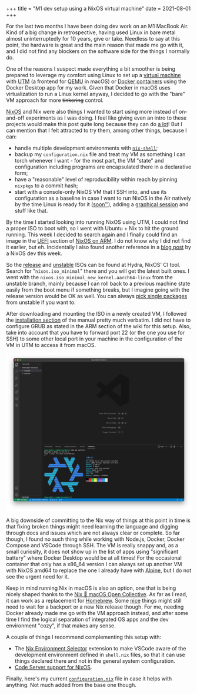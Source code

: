 +++
title = "M1 dev setup using a NixOS virtual machine"
date = 2021-08-01
+++

For the last two months I have been doing dev work on an M1 MacBook Air. Kind of a big change in retrospective, having used Linux in bare metal almost uninterruptedly for 10 years, give or take. Needless to say at this point, the hardware is great and the main reason that made me go with it, and I did not find any blockers on the software side for the things I normally do.

One of the reasons I suspect made everything a bit smoother is being prepared to leverage my comfort using Linux to set up a [virtual machine](https://gopensource.com/m1-dev-setup-with-a-virtual-linux-box-1a2688231667?gi=1e171b8d2228) with [UTM](https://mac.getutm.app/) (a frontend for [QEMU](https://www.qemu.org/) in macOS) or [Docker containers](https://code.visualstudio.com/docs/remote/containers) using the Docker Desktop app for my work. Given that Docker in macOS uses virtualization to run a Linux kernel anyway, I decided to go with the "bare" VM approach for more ~~tinkering~~ control.

[NixOS](https://nixos.org/) and Nix were also things I wanted to start using more instead of on-and-off experiments as I was doing. I feel like giving even an intro to these projects would make this post quite long because they can do [a lot](https://nix.dev)! But I can mention that I felt attracted to try them, among other things, because I can:

- handle multiple development environments with [`nix-shell`](https://nix.dev/tutorials/declarative-and-reproducible-developer-environments);
- backup my `configuration.nix` file and treat my VM as something I can torch whenever I want - for the most part, the VM "state" and configuration including programs are encapsulated there in a declarative form;
- have a "reasonable" level of reproducibility within reach by pinning `nixpkgs` to a commit hash;
- start with a console-only NixOS VM that I SSH into, and use its configuration as a baseline in case I want to run NixOS in the Air natively by the time Linux is ready for it ([soon™](https://asahilinux.org/)), adding a [graphical session](https://twitter.com/mitchellh/status/1346136404682625024) and stuff like that.

By the time I started looking into running NixOS using UTM, I could not find a proper ISO to boot with, so I went with Ubuntu + Nix to hit the ground running. This week I decided to search again and I finally could find an image in the [UEFI](https://nixos.wiki/wiki/NixOS_on_ARM/UEFI) section of [NixOS on ARM](https://nixos.wiki/wiki/NixOS_on_ARM). I do not know why I did not find it earlier, but eh. Incidentally I also found another reference in a [blog post](https://grahamc.com/blog/nixos-on-framework) by a NixOS dev this week.

So the [release](https://hydra.nixos.org/jobset/nixos/release-21.05#tabs-jobs) and [unstable](https://hydra.nixos.org/jobset/nixos/trunk-combined#tabs-jobs) ISOs can be found at Hydra, NixOS' CI tool. Search for "`nixos.iso_minimal`" there and you will get the latest built ones. I went with the `nixos.iso_minimal_new_kernel.aarch64-linux` from the unstable branch, mainly because I can roll back to a previous machine state easily from the boot menu if something breaks, but I imagine going with the release version would be OK as well. You can always [pick single packages](https://discourse.nixos.org/t/installing-only-a-single-package-from-unstable/5598) from unstable if you want to.

After downloading and mounting the ISO in a newly created VM, I followed the [installation section](https://nixos.org/manual/nixos/stable/index.html#sec-installation) of the manual pretty much verbatim. I did not have to configure GRUB as stated in the ARM section of the wiki for this setup. Also, take into account that you have to forward port 22 (or the one you use for SSH) to some other local port in your machine in the configuration of the VM in UTM to access it from macOS.

![Visual Studio Code window showing NixOS as the output from neofetch in the integrated terminal](vscode-nixos.png)

A big downside of committing to the Nix way of things at this point in time is that fixing broken things might need learning the language and digging through docs and issues which are not always clear or complete. So far though, I found no such thing while working with Node.js, Docker, Docker Compose and VSCode through SSH. The VM is really snappy and, as a small curiosity, it does not show up in the list of apps using "significant battery" where Docker Desktop would be at all times! For the occasional container that only has a x86_64 version I can always set up another VM with NixOS amd64 to replace the one I already have with [Alpine](https://alpinelinux.org/), but I do not see the urgent need for it.

Keep in mind running Nix in macOS is also an option, one that is being nicely shaped thanks to the [Nix 🖤 macOS Open Collective](https://discourse.nixos.org/t/nix-macos-monthly/12330). As far as I read, it can work as a replacement for [Homebrew](https://brew.sh/). Some [nice](https://github.com/NixOS/nix/pull/4289#issuecomment-842797556) things might still need to wait for a backport or a new Nix release though. For me, needing Docker already made me go with the VM approach instead, and after some time I find the logical separation of integrated OS apps and the dev environment "cozy", if that makes any sense.

A couple of things I recommend complementing this setup with:
- The [Nix Environment Selector](https://marketplace.visualstudio.com/items?itemName=arrterian.nix-env-selector) extension to make VSCode aware of the development environment defined in `shell.nix` files, so that it can use things declared there and not in the general system configuration.
- [Code Server support for NixOS](https://github.com/msteen/nixos-vscode-server).

Finally, here's my current [`configuration.nix`](https://gist.github.com/santicalcagno/1860b709f0e91c861ba8f59fcad5613c) file in case it helps with anything. Not much added from the base one though.